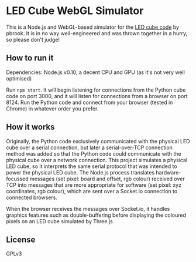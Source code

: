 # LED Cube WebGL Simulator

This is a Node.js and WebGL-based simulator for the [LED cube code](https://github.com/pbrook/pycubedemo) by pbrook. It is in no way well-engineered and was thrown together in a hurry, so please don't judge!

## How to run it

Dependencies: Node.js v0.10, a decent CPU and GPU (as it's not very well optimised)

Run `npm start`. It will begin listening for connections from the Python cube code on port 3000, and it will listen for connections from a browser on port 8124. Run the Python code and connect from your browser (tested in Chrome) in whatever order you prefer.

## How it works

Originally, the Python code exclusively communicated with the physical LED cube over a serial connection, but later a serial-over-TCP connection method was added so that the Python code could communicate with the physical cube over a network connection. This project simulates a physical LED cube, so it interprets the same serial protocol that was intended to power the physical LED cube. The Node.js process translates hardware-focussed messages (set pixel: board and offset, rgb colour) received over TCP into messages that are more appropriate for software (set pixel: xyz coordinates, rgb colour), which are sent over a Socket.io connection to connected browsers.

When the browser receives the messages over Socket.io, it handles graphics features such as double-buffering before displaying the coloured pixels on an LED cube simulated by Three.js.

## License

GPLv3